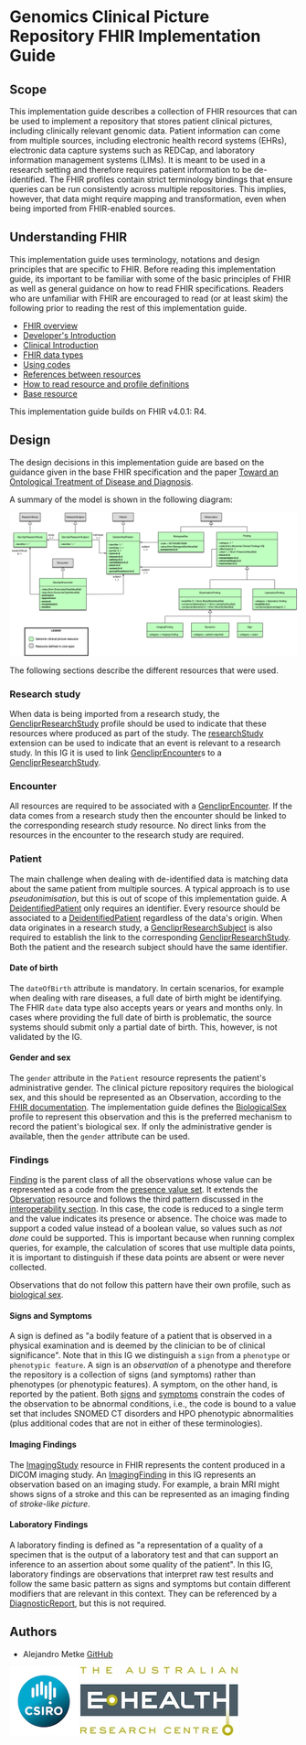 # Genomics Clinical Picture Repository FHIR Implementation Guide

## Scope

This implementation guide describes a collection of FHIR resources that can be used to implement a repository that stores patient clinical pictures, including clinically relevant genomic data. Patient information can come from multiple sources, including electronic health record systems (EHRs), electronic data capture systems such as REDCap, and laboratory information management systems (LIMs). It is meant to be used in a research setting and therefore requires patient information to be de-identified. The FHIR profiles contain strict terminology bindings that ensure queries can be run consistently across multiple repositories. This implies, however, that data might require mapping and transformation, even when being imported from FHIR-enabled sources.

## Understanding FHIR

This implementation guide uses terminology, notations and design principles that are specific to FHIR. Before reading this implementation guide, its important to be familiar with some of the basic principles of FHIR as well as general guidance on how to read FHIR specifications. Readers who are unfamiliar with FHIR are encouraged to read (or at least skim) the following prior to reading the rest of this implementation guide.

   - [FHIR overview](http://hl7.org/fhir/overview.html)
   - [Developer's Introduction](http://hl7.org/fhir/overview-dev.html) 
   - [Clinical Introduction](http://hl7.org/fhir/overview-clinical.html)
   - [FHIR data types](http://hl7.org/fhir/datatypes.html)
   - [Using codes](http://hl7.org/fhir/terminologies.html)
   - [References between resources](http://hl7.org/fhir/references.html)
   - [How to read resource and profile definitions](http://hl7.org/fhir/formats.html)
   - [Base resource](http://hl7.org/fhir/resource.html)
   
This implementation guide builds on FHIR v4.0.1: R4.

## Design

The design decisions in this implementation guide are based on the guidance given in the base FHIR specification and the paper [Toward an Ontological Treatment of Disease and Diagnosis](https://www.ncbi.nlm.nih.gov/pmc/articles/PMC3041577/). 

A summary of the model is shown in the following diagram:

<img src="model.png" alt="FHIR model" style="float:none"/>

The following sections describe the different resources that were used.

### Research study

When data is being imported from a research study, the [GencliprResearchStudy](StructureDefinition-GencliprResearchStudy.html) profile should be used to indicate that these resources where produced as part of the study. The [researchStudy](http://hl7.org/fhir/StructureDefinition/workflow-researchStudy) extension can be used to indicate that an event is relevant to a research study. In this IG it is used to link [GencliprEncounter](StructureDefinition-GencliprEncounter.html)s to a [GencliprResearchStudy](StructureDefinition-GencliprResearchStudy.html).

### Encounter

All resources are required to be associated with a [GencliprEncounter](StructureDefinition-GencliprEncounter.html). If the data comes from a research study then the encounter should be linked to the corresponding research study resource. No direct links from the resources in the encounter to the research study are required.

### Patient

The main challenge when dealing with de-identified data is matching data about the same patient from multiple sources. A typical approach is to use _pseudonimisation_, but this is out of scope of this implementation guide. A [DeidentifiedPatient](StructureDefinition-DeidentifiedPatient.html) only requires an identifier. Every resource should be associated to a [DeidentifiedPatient](StructureDefinition-DeidentifiedPatient.html) regardless of the data's origin. When data originates in a research study, a [GencliprResearchSubject](StructureDefinition-GencliprResearchSubject.html) is also required to establish the link to the corresponding [GencliprResearchStudy](StructureDefinition-GencliprResearchStudy.html). Both the patient and the research subject should have the same identifier.

#### Date of birth

The `dateOfBirth` attribute is mandatory. In certain scenarios, for example when dealing with rare diseases, a full date of birth might be identifying. The FHIR `date` data type also accepts years or years and months only. In cases where providing the full date of birth is problematic, the source systems should submit only a partial date of birth. This, however, is not validated by the IG.

#### Gender and sex

The `gender` attribute in the `Patient` resource represents the patient's administrative gender. The clinical picture repository requires the biological sex, and this should be represented as an Observation, according to the [FHIR documentation](https://www.hl7.org/fhir/patient.html#gender). The implementation guide defines the [BiologicalSex](StructureDefinition-BiologicalSex.html) profile to represent this observation and this is the preferred mechanism to record the patient's biological sex. If only the administrative gender is available, then the `gender` attribute can be used.

### Findings

[Finding](StructureDefinition-Finding.html) is the parent class of all the observations whose value can be represented as a code from the [presence value set](ValueSet-PresenceValues.html). It extends the [Observation](https://www.hl7.org/fhir/observation.html) resource and follows the third pattern discussed in the [interoperability section](http://hl7.org/fhir/R4/observation.html#code-interop). In this case, the code is reduced to a single term and the value indicates its presence or absence. The choice was made to support a coded value instead of a boolean value, so values such as _not done_ could be supported. This is important because when running complex queries, for example, the calculation of scores that use multiple data points, it is important to distinguish if these data points are absent or were never collected.

Observations that do not follow this pattern have their own profile, such as [biological sex](StructureDefinition-BiologicalSex.html).

#### Signs and Symptoms

A sign is defined as "a bodily feature of a patient that is observed in a physical examination and is deemed by the clinician to be of clinical significance". Note that in this IG we distinguish a `sign` from a `phenotype` or `phenotypic feature`. A sign is an _observation_ of a phenotype and therefore the repository is a collection of signs (and symptoms) rather than phenotypes (or phenotypic features). A symptom, on the other hand, is reported by the patient. Both [signs](StructureDefinition-Sign.html) and [symptoms](StructureDefinition-Symptom.html) constrain the codes of the observation to be abnormal conditions, i.e., the code is bound to a value set that includes SNOMED CT disorders and HPO phenotypic abnormalities (plus additional codes that are not in either of these terminologies).

#### Imaging Findings
The [ImagingStudy](https://www.hl7.org/fhir/imagingstudy.html) resource in FHIR represents the content produced in a DICOM imaging study. An [ImagingFinding](StructureDefinition-ImagingFinding.html) in this IG represents an observation based on an imaging study. For example, a brain MRI might shows signs of a stroke and this can be represented as an imaging finding of _stroke-like picture_.

#### Laboratory Findings
A laboratory finding is defined as "a representation of a quality of a specimen that is the output of a laboratory test and that can support an inference to an assertion about some quality of the patient". In this IG, laboratory findings are observations that interpret raw test results and follow the same basic pattern as signs and symptoms but contain different modifiers that are relevant in this context. They can be referenced by a [DiagnosticReport](https://www.hl7.org/fhir/diagnosticreport.html), but this is not required.

## Authors

- Alejandro Metke [GitHub](https://github.com/ametke)

![alt text](csiro_logo.jpg "CSIRO logo")
![alt text](aehrc_logo.jpg "AEHRC logo")
